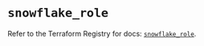 # `snowflake_role`

Refer to the Terraform Registry for docs: [`snowflake_role`](https://registry.terraform.io/providers/snowflake-labs/snowflake/0.97.0/docs/resources/role).

